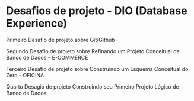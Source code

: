 # Desafios de projeto - DIO (Database Experience)

Primeiro Desafio de projeto sobre Git/Github 

Segundo Desafio de projeto sobre Refinando um Projeto Conceitual de Banco de Dados – E-COMMERCE

Terceiro Desafio de projeto sobre Construindo um Esquema Conceitual do Zero - OFICINA

Quarto Desagio de projeto Construindo seu Primeiro Projeto Lógico de Banco de Dados

